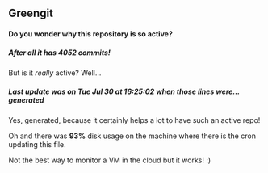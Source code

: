 ## Greengit

#### Do you wonder why this repository is so active?

##### After all it has 4052 commits!

But is it *really* active? Well...

##### Last update was on Tue Jul 30 at 16:25:02 when those lines were... generated

Yes, generated, because it certainly helps a lot to have such an active repo!

Oh and there was **93%** disk usage on the machine
where there is the cron updating this file.

Not the best way to monitor a VM in the cloud but it works! :)
